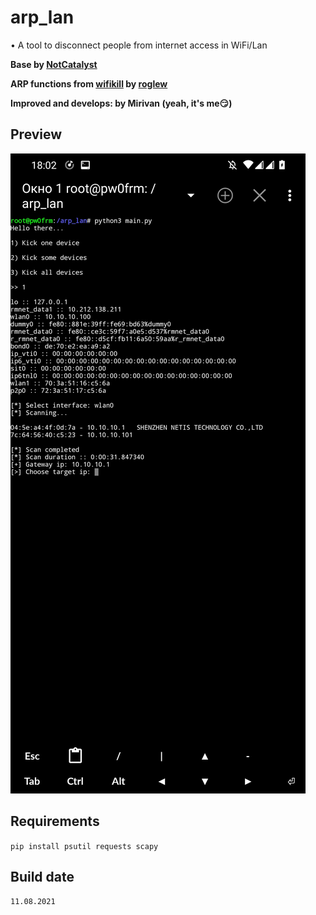 # arp_lan
• A tool to disconnect people from internet access in WiFi/Lan

**Base by [NotCatalyst](https://github.com/NotCatalyst)**

**ARP functions from [wifikill](https://github.com/roglew/wifikill) by [roglew](https://github.com/roglew)**

**Improved and develops: by Mirivan (yeah, it's me😏)**

## Preview
![screenshot](screenshots/screenshot.jpg)

## Requirements
`pip install psutil requests scapy`

## Build date
`11.08.2021`
